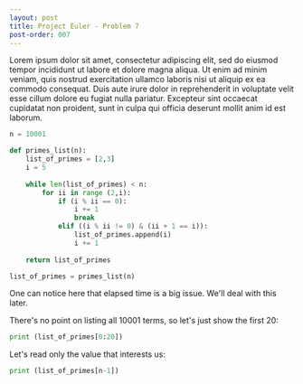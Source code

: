 ```yaml
---
layout: post
title: Project Euler - Problem 7
post-order: 007
---
```


Lorem ipsum dolor sit amet, consectetur adipiscing elit, sed do eiusmod tempor incididunt ut labore et dolore magna aliqua. Ut enim ad minim veniam, quis nostrud exercitation ullamco laboris nisi ut aliquip ex ea commodo consequat. Duis aute irure dolor in reprehenderit in voluptate velit esse cillum dolore eu fugiat nulla pariatur. Excepteur sint occaecat cupidatat non proident, sunt in culpa qui officia deserunt mollit anim id est laborum.


```python
n = 10001

def primes_list(n):
    list_of_primes = [2,3]
    i = 5
    
    while len(list_of_primes) < n:
        for ii in range (2,i): 
            if (i % ii == 0):
                i += 1
                break
            elif ((i % ii != 0) & (ii + 1 == i)):
                list_of_primes.append(i)
                i += 1
                
    return list_of_primes

list_of_primes = primes_list(n)
```

One can notice here that elapsed time is a big issue. We'll deal with this later.

There's no point on listing all 10001 terms, so let's just show the first 20:


```python
print (list_of_primes[0:20])
```

Let's read only the value that interests us:


```python
print (list_of_primes[n-1])
```
